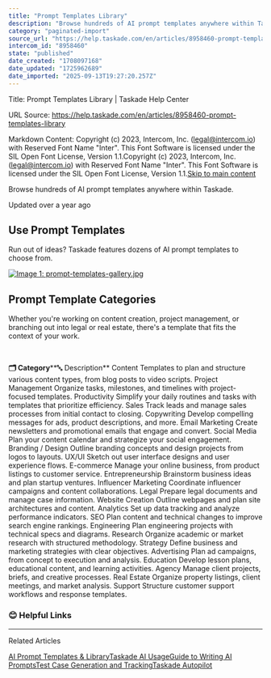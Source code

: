 ```yaml
---
title: "Prompt Templates Library"
description: "Browse hundreds of AI prompt templates anywhere within Taskade."
category: "paginated-import"
source_url: "https://help.taskade.com/en/articles/8958460-prompt-templates-library"
intercom_id: "8958460"
state: "published"
date_created: "1708097168"
date_updated: "1725962689"
date_imported: "2025-09-13T19:27:20.257Z"
---
```


Title: Prompt Templates Library | Taskade Help Center

URL Source: https://help.taskade.com/en/articles/8958460-prompt-templates-library

Markdown Content:
Copyright (c) 2023, Intercom, Inc. (legal@intercom.io) with Reserved Font Name "Inter". This Font Software is licensed under the SIL Open Font License, Version 1.1.Copyright (c) 2023, Intercom, Inc. (legal@intercom.io) with Reserved Font Name "Inter". This Font Software is licensed under the SIL Open Font License, Version 1.1.[Skip to main content](https://help.taskade.com/en/articles/8958460-prompt-templates-library#main-content)

Browse hundreds of AI prompt templates anywhere within Taskade.

Updated over a year ago

Use Prompt Templates
--------------------

Run out of ideas? Taskade features dozens of AI prompt templates to choose from.

[![Image 1: prompt-templates-gallery.jpg](https://taskade.intercom-attachments-7.com/i/o/965377397/ddbcd4e630c5dfececd3bca0/22259486517523?expires=1757793600&signature=ee76728a2b26b8bf321356edc9bc9ffd9c18fa79a654012a7714b937f45c337c&req=fSYiFc55nohYFb4f3HP0gKIpdQh68%2BTFOV5KSMHPAvb8%2FTvj0Yu1jkJpDC0M%0AaDApmEJl%2FqUQK1pP6A%3D%3D%0A)](https://taskade.intercom-attachments-7.com/i/o/965377397/ddbcd4e630c5dfececd3bca0/22259486517523?expires=1757793600&signature=ee76728a2b26b8bf321356edc9bc9ffd9c18fa79a654012a7714b937f45c337c&req=fSYiFc55nohYFb4f3HP0gKIpdQh68%2BTFOV5KSMHPAvb8%2FTvj0Yu1jkJpDC0M%0AaDApmEJl%2FqUQK1pP6A%3D%3D%0A)

**Prompt Template Categories**
------------------------------

Whether you're working on content creation, project management, or branching out into legal or real estate, there's a template that fits the context of your work.

​

**🗂️ Category****🔤 Description**
Content Templates to plan and structure various content types, from blog posts to video scripts.
Project Management Organize tasks, milestones, and timelines with project-focused templates.
Productivity Simplify your daily routines and tasks with templates that prioritize efficiency.
Sales Track leads and manage sales processes from initial contact to closing.
Copywriting Develop compelling messages for ads, product descriptions, and more.
Email Marketing Create newsletters and promotional emails that engage and convert.
Social Media Plan your content calendar and strategize your social engagement.
Branding / Design Outline branding concepts and design projects from logos to layouts.
UX/UI Sketch out user interface designs and user experience flows.
E-commerce Manage your online business, from product listings to customer service.
Entrepreneurship Brainstorm business ideas and plan startup ventures.
Influencer Marketing Coordinate influencer campaigns and content collaborations.
Legal Prepare legal documents and manage case information.
Website Creation Outline webpages and plan site architectures and content.
Analytics Set up data tracking and analyze performance indicators.
SEO Plan content and technical changes to improve search engine rankings.
Engineering Plan engineering projects with technical specs and diagrams.
Research Organize academic or market research with structured methodology.
Strategy Define business and marketing strategies with clear objectives.
Advertising Plan ad campaigns, from concept to execution and analysis.
Education Develop lesson plans, educational content, and learning activities.
Agency Manage client projects, briefs, and creative processes.
Real Estate Organize property listings, client meetings, and market analysis.
Support Structure customer support workflows and response templates.

### **😊 Helpful Links**

* * *

Related Articles

[AI Prompt Templates & Library](https://help.taskade.com/en/articles/8958452-ai-prompt-templates-library)[Taskade AI Usage](https://help.taskade.com/en/articles/8958455-taskade-ai-usage)[Guide to Writing AI Prompts](https://help.taskade.com/en/articles/8958459-guide-to-writing-ai-prompts)[Test Case Generation and Tracking](https://help.taskade.com/en/articles/10418061-test-case-generation-and-tracking)[Taskade Autopilot](https://help.taskade.com/en/articles/11427825-taskade-autopilot)
